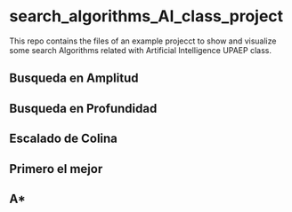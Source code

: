 # search_algorithms_AI_class_project
This repo contains the files of an example projecct to show and visualize some search Algorithms related with Artificial Intelligence UPAEP class.

## Busqueda en Amplitud

## Busqueda en Profundidad

## Escalado de Colina

## Primero el mejor

## A*
